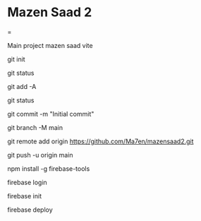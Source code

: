 # Mazen Saad 2

=

Main project mazen saad
vite

<!-- upload files to github -->

git init

git status

git add -A

git status

git commit -m "Initial commit"

git branch -M main

git remote add origin https://github.com/Ma7en/mazensaad2.git

git push -u origin main

<!-- upload files to firebase -->

npm install -g firebase-tools

firebase login

firebase init

firebase deploy
